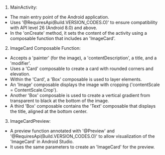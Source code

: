 1. MainActivity:
 - The main entry point of the Android application.
 - Uses '@RequiresApi(Build.VERSION_CODES.O)' to ensure compatibility with API level 26 (Android 8.0) and above.
 - In the 'onCreate' method, it sets the content of the activity using a composable function that includes an 'ImageCard'.

2. ImageCard Composable Function:
 - Accepts a 'painter' (for the image), a 'contentDescription', a title, and a 'modifier'.
 - Uses a 'Card' composable to create a card with rounded corners and elevation.
 - Within the 'Card', a 'Box' composable is used to layer elements.
 - An 'Image' composable displays the image with cropping ('contentScale = ContentScale.Crop').
 - Another 'Box' composable is used to create a vertical gradient from transparent to black at the bottom of the image.
 - A third 'Box' composable contains the 'Text' composable that displays the title, aligned at the bottom center.

3. ImageCardPreview:
 - A preview function annotated with '@Preview' and '@RequiresApi(Build.VERSION_CODES.O)' to allow visualization of the 'ImageCard' in Android Studio.
 - It uses the same parameters to create an 'ImageCard' for the preview.
